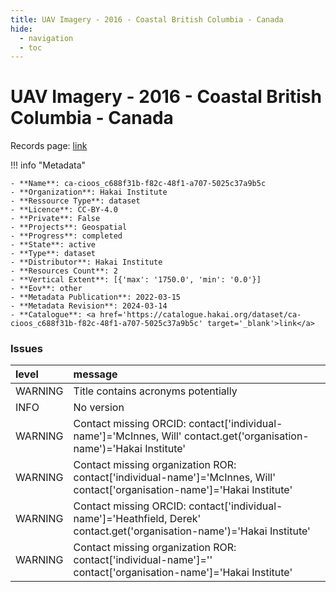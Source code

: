 ```yaml
---
title: UAV Imagery - 2016 - Coastal British Columbia - Canada
hide:
  - navigation
  - toc
---
```


# UAV Imagery - 2016 - Coastal British Columbia - Canada

Records page: <a href='https://catalogue.hakai.org/dataset/ca-cioos_c688f31b-f82c-48f1-a707-5025c37a9b5c' target='_blank'>link</a>

<div id='map'></div>

!!! info "Metadata"
    
    - **Name**: ca-cioos_c688f31b-f82c-48f1-a707-5025c37a9b5c 
    - **Organization**: Hakai Institute 
    - **Ressource Type**: dataset 
    - **Licence**: CC-BY-4.0 
    - **Private**: False 
    - **Projects**: Geospatial 
    - **Progress**: completed 
    - **State**: active 
    - **Type**: dataset 
    - **Distributor**: Hakai Institute 
    - **Resources Count**: 2 
    - **Vertical Extent**: [{'max': '1750.0', 'min': '0.0'}] 
    - **Eov**: other 
    - **Metadata Publication**: 2022-03-15 
    - **Metadata Revision**: 2024-03-14 
    - **Catalogue**: <a href='https://catalogue.hakai.org/dataset/ca-cioos_c688f31b-f82c-48f1-a707-5025c37a9b5c' target='_blank'>link</a> 

### Issues

| level   | message                                                                                                                      |
|:--------|:-----------------------------------------------------------------------------------------------------------------------------|
| WARNING | Title contains acronyms potentially                                                                                          |
| INFO    | No version                                                                                                                   |
| WARNING | Contact missing ORCID: contact['individual-name']='McInnes, Will' contact.get('organisation-name')='Hakai Institute'         |
| WARNING | Contact missing organization ROR:  contact['individual-name']='McInnes, Will' contact['organisation-name']='Hakai Institute' |
| WARNING | Contact missing ORCID: contact['individual-name']='Heathfield, Derek' contact.get('organisation-name')='Hakai Institute'     |
| WARNING | Contact missing organization ROR:  contact['individual-name']='' contact['organisation-name']='Hakai Institute'              |

<script>
   document.addEventListener("DOMContentLoaded", function() {
    var map = L.map('map').setView([51.505, -125.09], 5);
    L.tileLayer('https://tile.openstreetmap.org/{z}/{x}/{y}.png', {
        maxZoom: 19,
        attribution: '&copy; <a href="http://www.openstreetmap.org/copyright">OpenStreetMap</a>'
    }).addTo(map);
    var geojsonFeature = {
        "type": "Feature",
        "properties": {
            "name" : "UAV Imagery - 2016 - Coastal British Columbia - Canada"
        },
        "geometry": {'type': 'Polygon', 'coordinates': [[[-131.8505863845348, 48.31242790407177], [-123.9404301345348, 48.31242790407177], [-123.9404301345348, 52.776185688961704], [-131.8505863845348, 52.776185688961704], [-131.8505863845348, 48.31242790407177]]]}
    }
    L.geoJSON(geojsonFeature).addTo(map);
   })
</script>